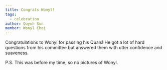 ```yaml
---
title: Congrats Wonyl! 
tags:
  - celebration
author: Quynh Sun
member: Wonyl Choi
---
```


Congratulations to Wonyl for passing his Quals! He got a lot of hard questions from his committee but answered them with utter confidence and suaveness. 

P.S. This was before my time, so no pictures of Wonyl. 